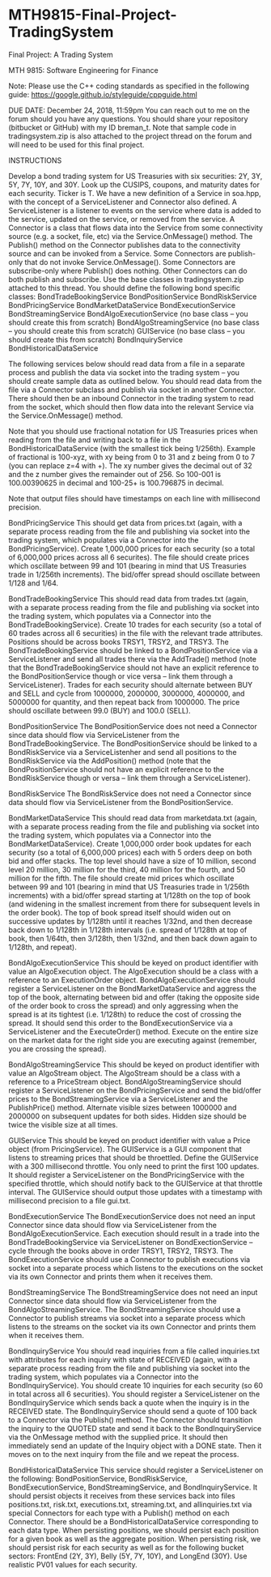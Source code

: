 # MTH9815-Final-Project-TradingSystem
Final Project: A Trading System

MTH 9815: Software Engineering for Finance


Note: Please use the C++ coding standards as specified in the following guide:
https://google.github.io/styleguide/cppguide.html


DUE DATE: December 24, 2018, 11:59pm
You can reach out to me on the forum should you have any questions. You should share your repository (bitbucket or GitHub) with my ID breman_t. Note that sample code in tradingsystem.zip is also attached to the project thread on the forum and will need to be used for this final project.


INSTRUCTIONS

Develop a bond trading system for US Treasuries with six securities: 2Y, 3Y, 5Y, 7Y, 10Y, and 30Y. Look up the CUSIPS, coupons, and maturity dates for each security. Ticker is T.
We have a new definition of a Service in soa.hpp, with the concept of a ServiceListener and Connector also defined. A ServiceListener is a listener to events on the service where data is added to the service, updated on the service, or removed from the service. A Connector is a class that flows data into the Service from some connectivity source (e.g. a socket, file, etc) via the Service.OnMessage() method. The Publish() method on the Connector publishes data to the connectivity source and can be invoked from a Service. Some Connectors are publish-only that do not invoke Service.OnMessage(). Some Connectors are subscribe-only where Publish() does nothing. Other Connectors can do both publish and subscribe.
Use the base classes in tradingsystem.zip attached to this thread. You should define the following bond specific classes:
BondTradeBookingService
BondPositionService
BondRiskService
BondPricingService
BondMarketDataService
BondExecutionService
BondStreamingService
BondAlgoExecutionService (no base class – you should create this from scratch)
BondAlgoStreamingService (no base class – you should create this from scratch)
GUIService (no base class – you should create this from scratch)
BondInquiryService
BondHistoricalDataService

The following services below should read data from a file in a separate process and publish the data via socket into the trading system – you should create sample data as outlined below. You should read data from the file via a Connector subclass and publish via socket in another Connector. There should then be an inbound Connector in the trading system to read from the socket, which should then flow data into the relevant Service via the Service.OnMessage() method.

Note that you should use fractional notation for US Treasuries prices when reading from the file and writing back to a file in the BondHistoricalDataService (with the smallest tick being 1/256th). Example of fractional is 100-xyz, with xy being from 0 to 31 and z being from 0 to 7 (you can replace z=4 with +). The xy number gives the decimal out of 32 and the z number gives the remainder out of 256. So 100-001 is 100.00390625 in decimal and 100-25+ is 100.796875 in decimal.

Note that output files should have timestamps on each line with millisecond precision.

BondPricingService
This should get data from prices.txt (again, with a separate process reading from the file and publishing via socket into the trading system, which populates via a Connector into the BondPricingService). Create 1,000,000 prices for each security (so a total of 6,000,000 prices across all 6 securites). The file should create prices which oscillate between 99 and 101 (bearing in mind that US Treasuries trade in 1/256th increments). The bid/offer spread should oscillate between 1/128 and 1/64.

BondTradeBookingService
This should read data from trades.txt (again, with a separate process reading from the file and publishing via socket into the trading system, which populates via a Connector into the BondTradeBookingService). Create 10 trades for each security (so a total of 60 trades across all 6 securities) in the file with the relevant trade attributes. Positions should be across books TRSY1, TRSY2, and TRSY3. The BondTradeBookingService should be linked to a BondPositionService via a ServiceListener and send all trades there via the AddTrade() method (note that the BondTradeBookingService should not have an explicit reference to the BondPositionService though or vice versa – link them through a ServiceListener). Trades for each security should alternate between BUY and SELL and cycle from 1000000, 2000000, 3000000, 4000000, and 5000000 for quantity, and then repeat back from 1000000. The price should oscillate between 99.0 (BUY) and 100.0 (SELL).

BondPositionService
The BondPositionService does not need a Connector since data should flow via ServiceListener from the BondTradeBookingService. The BondPositionService should be linked to a BondRiskService via a ServiceListenher and send all positions to the BondRiskService via the AddPosition() method (note that the BondPositionService should not have an explicit reference to the BondRiskService though or versa – link them through a ServiceListener).

BondRiskService
The BondRiskService does not need a Connector since data should flow via ServiceListener from the BondPositionService.

BondMarketDataService
This should read data from marketdata.txt (again, with a separate process reading from the file and publishing via socket into the trading system, which populates via a Connector into the BondMarketDataService). Create 1,000,000 order book updates for each security (so a total of 6,000,000 prices) each with 5 orders deep on both bid and offer stacks. The top level should have a size of 10 million, second level 20 million, 30 million for the third, 40 million for the fourth, and 50 million for the fifth. The file should create mid prices which oscillate between 99 and 101 (bearing in mind that US Treasuries trade in 1/256th increments) with a bid/offer spread starting at 1/128th on the top of book (and widening in the smallest increment from there for subsequent levels in the order book). The top of book spread itself should widen out on successive updates by 1/128th until it reaches 1/32nd, and then decrease back down to 1/128th in 1/128th intervals (i.e. spread of 1/128th at top of book, then 1/64th, then 3/128th, then 1/32nd, and then back down again to 1/128th, and repeat).

BondAlgoExecutionService
This should be keyed on product identifier with value an AlgoExecution object. The AlgoExecution should be a class with a reference to an ExecutionOrder object. BondAlgoExecutionService should register a ServiceListener on the BondMarketDataService and aggress the top of the book, alternating between bid and offer (taking the opposite side of the order book to cross the spread) and only aggressing when the spread is at its tightest (i.e. 1/128th) to reduce the cost of crossing the spread. It should send this order to the BondExecutionService via a ServiceListener and the ExecuteOrder() method. Execute on the entire size on the market data for the right side you are executing against (remember, you are crossing the spread).

BondAlgoStreamingService
This should be keyed on product identifier with value an AlgoStream object. The AlgoStream should be a class with a reference to a PriceStream object. BondAlgoStreamingService
should register a ServiceListener on the BondPricingService and send the bid/offer prices to the BondStreamingService via a ServiceListener and the PublishPrice() method. Alternate visible sizes between 1000000 and 2000000 on subsequent updates for both sides. Hidden size should be twice the visible size at all times.

GUIService
This should be keyed on product identifier with value a Price object (from PricingService). The GUIService is a GUI component that listens to streaming prices that should be throettled. Define the GUIService with a 300 millisecond throttle. You only need to print the first 100 updates. It should register a ServiceListener on the BondPricingService with the specified throttle, which should notify back to the GUIService at that throttle interval. The GUIService should output those updates with a timestamp with millisecond precision to a file gui.txt.

BondExecutionService
The BondExecutionService does not need an input Connector since data should flow via ServiceListener from the BondAlgoExecutionService. Each execution should result in a trade into the BondTradeBookingService via ServiceListener on BondExectionService – cycle through the books above in order TRSY1, TRSY2, TRSY3. The BondExecutionService should use a Connector to publish executions via socket into a separate process which listens to the executions on the socket via its own Connector and prints them when it receives them.

BondStreamingService
The BondStreamingService does not need an input Connector since data should flow via ServiceListener from the BondAlgoStreamingService. The BondStreamingService should use a Connector to publish streams via socket into a separate process which listens to the streams on the socket via its own Connector and prints them when it receives them.

BondInquiryService
You should read inquiries from a file called inquiries.txt with attributes for each inquiry with state of RECEIVED (again, with a separate process reading from the file and publishing via socket into the trading system, which populates via a Connector into the BondInquiryService). You should create 10 inquiries for each security (so 60 in total across all 6 securities). You should register a ServiceListener on the BondInquiryService which sends back a quote when the inquiry is in the RECEIVED state. The BondInquiryService should send a quote of 100 back to a Connector via the Publish() method. The Connector should transition the inquiry to the QUOTED state and send it back to the BondInquiryService via the OnMessage method with the supplied price. It should then immediately send an update of the Inquiry object with a DONE state. Then it moves on to the next inquiry from the file and we repeat the process.

BondHistoricalDataService
This service should register a ServiceListener on the following: BondPositionService, BondRiskService, BondExecutionService, BondStreamingService, and BondInquiryService. It should persist objects it receives from these services back into files positions.txt, risk.txt, executions.txt, streaming.txt, and allinquiries.txt via special Connectors for each type with a Publish() method on each Connector. There should be a BondHistoricalDataService corresponding to each data type. When persisting positions, we should persist each position for a given book as well as the aggregate position. When persisting risk, we should persist risk for each security as well as for the following bucket sectors: FrontEnd (2Y, 3Y), Belly (5Y, 7Y, 10Y), and LongEnd (30Y). Use realistic PV01 values for each security.

